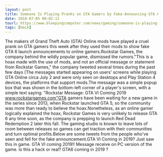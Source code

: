 ```yaml
---
layout: post
title: Someone Is Playing Pranks on GTA Gamers by Fake-Announcing GTA 6
date: 2018-07-05 00:02:11
tourl: https://www.bleepingcomputer.com/news/gaming/someone-is-playing-pranks-on-gta-gamers-by-fake-announcing-gta-6/
tags: [Hack]
---
```

The makers of Grand Theft Auto (GTA) Online mods have played a cruel prank on GTA gamers this week after they used their mods to show fake GTA 6 launch announcements to online gamers.Rockstar Games, the company behind the wildly popular game, dismissed the rumors."This is a hoax made with the use of mods, and not an official message or statement from Rockstar Games," the company tweeted several times during the past few days [The messages started appearing on users' screens while playing GTA Online circa July 2 and were only seen on desktops and Play Station 4 devices, the platforms that support mods.The message was a simple popup box that was shown in the bottom-left corner of a player's screen, with a simple text saying: "Rockstar Message: GTA VI Coming 2019 www.rockstargames.com"GTA gamers have been waiting for a new game in the series since 2013, when Rockstar launched GTA 5, so the community was more than ready to believe the hoax.Nonetheless, as an online gamer logically explained the hoax, Rockstar Games is very unlikely to release GTA 6 any time soon, as the company is prepping to launch Red Dead Redemption 2 later this fall. The gaming studio is known to leave lots of room between releases so games can get traction with their communities and turn optimal profits.Below are some tweets from the people who've seen and fell for the fake announcement.GTA VI Coming in 2019? Just saw this in game. GTA VI coming 2019!! Message receive on PC version of the game. Is this a hack or real? GTA6 coming in 2019 ? 